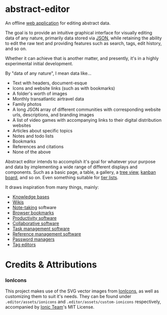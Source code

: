 # abstract-editor

An offline [web application](https://en.wikipedia.org/wiki/Web_application) for editing abstract data.

The goal is to provide an intuitive graphical interface for visually editing data of any nature, primarily data stored via [JSON](https://en.wikipedia.org/wiki/JSON), while retaining the ability to edit the raw text and providing features such as search, tags, edit history, and so on.

Whether it can achieve that is another matter, and presently, it's in a highly experimental initial development.

By "data of any nature", I mean data like...

- Text with headers, document-esque
- Icons and website links (such as with bookmarks)
- A folder's worth of images
- Monthly transatlantic airtravel data
- Family photos
- A long JSON array of different communities with corresponding website urls, descriptions, and branding images
- A list of video games with accompanying links to their digital distribution websites
- Articles about specific topics
- Notes and todo lists
- Bookmarks
- References and citations
- None of the above

Abstract editor intends to accomplish it's goal for whatever your purpose and data by implementing a wide range of different displays and components. Such as a basic page, a table, a gallery, a [tree view](https://en.wikipedia.org/wiki/Tree_view), [kanban board](https://en.wikipedia.org/wiki/Kanban_board), and so on. Even something suitable for [tier lists](https://en.wikipedia.org/wiki/Tier_list).

It draws inspiration from many things, mainly:

- [Knowledge bases](https://en.wikipedia.org/wiki/Knowledge_base)
- [Wikis](https://en.wikipedia.org/wiki/Wiki)
- [Note-taking](https://en.wikipedia.org/wiki/Note-taking) software
- [Browser bookmarks](https://en.wikipedia.org/wiki/Bookmark_(digital))
- [Productivity software](https://en.wikipedia.org/wiki/Productivity_software)
- [Collaborative software](https://en.wikipedia.org/wiki/Collaborative_software)
- [Task management software](https://en.wikipedia.org/wiki/Task_management#Task_management_software)
- [Reference management software](https://en.wikipedia.org/wiki/Reference_management_software)
- [Password managers](https://en.wikipedia.org/wiki/Password_manager)
- [Tag editors](https://en.wikipedia.org/wiki/Tag_editor)

# Credits & Attributions

### IonIcons

This project makes use of the SVG vector images from [IonIcons](https://ionicons.com/), as well as customizing them to suit it's needs. They can be found under `.editor/assets/ionicons` and `.editor/assets/custom-ionicons` respectively, accompanied by [Ionic Team](https://github.com/ionic-team)'s MIT License.
